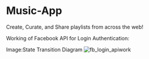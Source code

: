 # Music-App
Create, Curate, and Share playlists from across the web!

Working of Facebook API for Login Authentication:
 
 Image:State Transition Diagram ![fb_login_apiwork](https://cloud.githubusercontent.com/assets/10995431/24070575/554d008c-0be6-11e7-9dc3-3e50397ea508.PNG)
